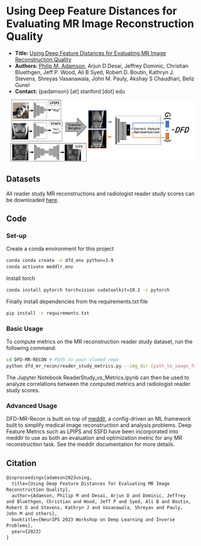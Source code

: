 # Using Deep Feature Distances for Evaluating MR Image Reconstruction Quality

- <b> Title: </b>[Using Deep Feature Distances for Evaluating MR Image Reconstruction Quality](https://openreview.net/forum?id=AUiZyqYiGb)<br>
- <b>Authors: </b>[Philip M. Adamson](https://www.linkedin.com/in/philipadamson/), Arjun D Desai, Jeffrey Dominic, Christian Bluethgen, Jeff P. Wood, Ali B Syed, Robert D. Boutin, Kathryn J. Stevens, Shreyas Vasanawala, John M. Pauly, Akshay S Chaudhari, Beliz Gunel
- <b>Contact: </b>{padamson} [at] stanford [dot] edu<br>

<img src='data/DFD_Methods.png'/>

## Datasets
All reader study MR reconstructions and radiologist reader study scores can be downloaded [here](https://drive.google.com/drive/folders/1REr4R_geovFPpz1aYYX-P2GDBNTxosgc?usp=share_link). 

## Code

### Set-up
Create a conda environment for this project

```bash
conda conda create -n dfd_env python=3.9
conda activate meddlr_env
```

Install torch
```bash
conda install pytorch torchvision cudatoolkit=10.1 -c pytorch
```

Finally install dependencies from the requirements.txt file

```bash
pip install -r requirements.txt
```

### Basic Usage
To compute metrics on the MR reconstruction reader study dataset, run the following command:

```bash
cd DFD-MR-RECON # Path to your cloned repo
python dfd_mr_recon/reader_study_metrics.py --img_dir [path_to_image_folder] --results_dir [path_to_save_results]
```

The Jupyter Notebook ReaderStudy_vs_Metrics.ipynb can then be used to analyze correlations between the computed metrics and radiologist reader study scores.

### Advanced Usage
DFD-MR-Recon is built on top of [meddlr](https://github.com/ad12/meddlr), a config-driven an ML framework built to simplify medical image reconstruction and analysis problems.
Deep Feature Metrics such as LPIPS and SSFD have been incorporated into meddlr to use as both an evaluation and optimization metric for any MR reconstruction task. 
See the meddlr documentation for more details.

## Citation

```
@inproceedings{adamson2023using,
  title={Using Deep Feature Distances for Evaluating MR Image Reconstruction Quality},
  author={Adamson, Philip M and Desai, Arjun D and Dominic, Jeffrey and Bluethgen, Christian and Wood, Jeff P and Syed, Ali B and Boutin, Robert D and Stevens, Kathryn J and Vasanawala, Shreyas and Pauly, John M and others},
  booktitle={NeurIPS 2023 Workshop on Deep Learning and Inverse Problems},
  year={2023}
}
```

